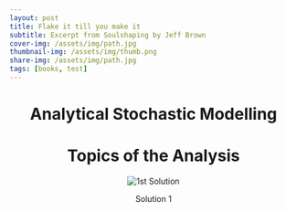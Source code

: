 ```yaml
---
layout: post
title: Flake it till you make it
subtitle: Excerpt from Soulshaping by Jeff Brown
cover-img: /assets/img/path.jpg
thumbnail-img: /assets/img/thumb.png
share-img: /assets/img/path.jpg
tags: [books, test]
---
```

<html>
  <head>
    <title>Title of the document</title>
  </head>
  <body>
    <h1 style="text-align:center;">Analytical Stochastic Modelling</h1>
    <h1 style="text-align:center;">Topics of the Analysis</h1>
    <center><img src="https://user-images.githubusercontent.com/74241318/164460784-f8ed1796-5dd1-4400-8b64-792c97925b90.png" alt="1st Solution" ></center>
    <p style="text-align:center;"><big><sub>Solution 1 </sub></big></p>

  </body>
</html>
